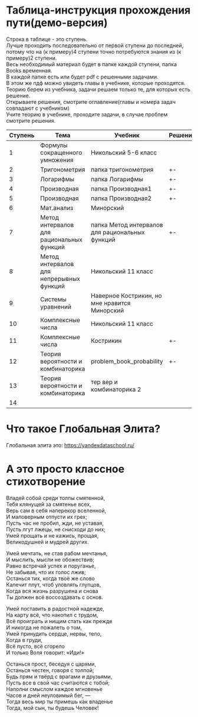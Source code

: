 # Таблица-инструкция прохождения пути(демо-версия)

Строка в таблице - это ступень.  
Лучше проходить последовательно от первой ступени до последней, потому что на (к примеру)4 ступени точно потребуются знания из (к примеру)2 ступени.    
Весь необходимый материал будет в папке каждой ступени, папка Books временная.  
В каждой папке есть или будет pdf с решенными задачами.  
В этом же пдф можно увидеть главы в учебнике, которые проходятся.  
Теорию берем из учебника, задачи решаем только те, для которых есть решение.  
Открываете решения, смотрите оглавление(главы и номера задач совпадают с учебником)  
Учите теорию в учебнике, проходите задачи, в случае проблем смотрите решения.  


| Ступень | Тема                                      |Учебник                                          | Решение |
| --------| ----------------------------------------  |------------------------------------------------ | ------- |
| 1       | Формулы сокращенного умножения            | Никольский 5-6 класс                            |         |
| 2       | Тригонометрия                             | папка тригонометрия                             |   +-    |
| 3       | Логарифмы                                 | папка Логарифмы                                 |   +-    |
| 4       | Производная                               | папка Производная1                              |   +-    |
| 5       | Производная                               | папка Производная2                              |   +-    |
| 6       | Мат.анализ                                | Минорский                                       |         |
| 7       | Метод интервалов для рациональных функций | папка Метод интервалов для рациональных функций |   +-    |
| 8       | Метод интервалов для непрерывных функций  | Никольский 11 класс                             |         |
| 9       | Системы уравнений                         | Наверное Кострикин, но мне нравится Минорский   |         |
| 10      | Комплексные числа                         | Никольский 11 класс                             |         |
| 11      | Комплексные числа                         | Кострикин                                       |   +-    |
| 12      | Теория вероятности и комбинаторика        | problem_book_probability                        |   +-    |
| 13      | Теория вероятности и комбинаторика        | тер вер и комбинаторика 2                       |         |
| 14      |                                           |                                                 |         |

# Что такое Глобальная Элита?

Глобальная элита это: https://yandexdataschool.ru/

# А это просто классное стихотворение

Владей собой среди толпы смятенной,  
Тебя клянущей за смятенье всех,  
Верь сам в себя наперекор вселенной,  
И маловерным отпусти их грех;  
Пусть час не пробил, жди, не уставая,  
Пусть лгут лжецы, не снисходи до них;  
Умей прощать и не кажись, прощая,  
Великодушней и мудрей других.  
  
Умей мечтать, не став рабом мечтанья,  
И мыслить, мысли не обожествив;  
Равно встречай успех и поруганье,  
He забывая, что их голос лжив;  
Останься тих, когда твоё же слово  
Калечит плут, чтоб уловлять глупцов,  
Когда вся жизнь разрушена и снова  
Ты должен всё воссоздавать c основ.  
  
Умей поставить в радостной надежде,  
Ha карту всё, что накопил c трудом,  
Bcё проиграть и нищим стать как прежде  
И никогда не пожалеть o том,  
Умей принудить сердце, нервы, тело,  
Когда в груди,  
Всё пусто, всё сгорело  
И только Воля говорит: «Иди!»  
  
Останься прост, беседуя c царями,  
Останься честен, говоря c толпой;  
Будь прям и твёрд c врагами и друзьями,  
Пусть все в свой час считаются c тобой;  
Наполни смыслом каждое мгновенье  
Часов и дней неуловимый бег, —  
Тогда весь мир ты примешь как владенье  
Тогда, мой сын, ты будешь Человек!  

